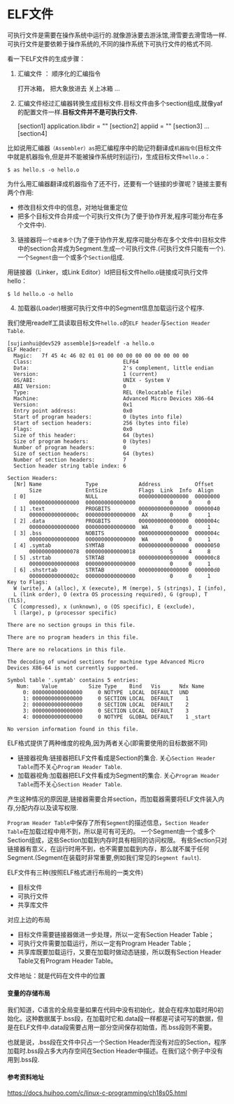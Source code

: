 # ELF文件

可执行文件是需要在操作系统中运行的.就像游泳要去游泳馆,滑雪要去滑雪场一样.
可执行文件是要依赖于操作系统的,不同的操作系统下可执行文件的格式不同.

看一下ELF文件的生成步骤：

1. 汇编文件 ： 顺序化的汇编指令

	打开冰箱，
	把大象放进去
	关上冰箱
	...

2. 汇编文件经过汇编器转换生成目标文件.目标文件由多个section组成,就像yaf的配置文件一样.**目标文件并不是可执行文件.**
	
	[section1]
	application.libdir = ""
	[section2]
	appiid = ""
	[section3]
	...
	[section4]

比如说用汇编器`（Assembler）as`把汇编程序中的助记符翻译成`机器指令`(目标文件中就是机器指令,但是并不能被操作系统时别运行)，生成目标文件`hello.o`：

	$ as hello.s -o hello.o

为什么用汇编器翻译成机器指令了还不行，还要有一个链接的步骤呢？链接主要有两个作用:

 - 修改目标文件中的信息，对地址做重定位
 - 把多个目标文件合并成一个可执行文件(为了便于协作开发,程序可能分布在多个文件中).


3. 链接器将`一个或者多个`(为了便于协作开发,程序可能分布在多个文件中)目标文件中的section合并成为Segment.生成`一个`可执行文件.(可执行文件只能有一个).一个`Segment`由一个或多个`Section`组成.

用链接器（Linker，或Link Editor）ld把目标文件hello.o链接成可执行文件hello：

	$ ld hello.o -o hello

4. 加载器(Loader)根据可执行文件中的Segment信息加载运行这个程序.


我们使用readelf工具读取目标文件`hello.o`的`ELF header`与`Section Header Table`.

	[sujianhui@dev529 assemble]$>readelf -a hello.o 
	ELF Header:
	  Magic:   7f 45 4c 46 02 01 01 00 00 00 00 00 00 00 00 00 
	  Class:                             ELF64
	  Data:                              2's complement, little endian
	  Version:                           1 (current)
	  OS/ABI:                            UNIX - System V
	  ABI Version:                       0
	  Type:                              REL (Relocatable file)
	  Machine:                           Advanced Micro Devices X86-64
	  Version:                           0x1
	  Entry point address:               0x0
	  Start of program headers:          0 (bytes into file)
	  Start of section headers:          256 (bytes into file)
	  Flags:                             0x0
	  Size of this header:               64 (bytes)
	  Size of program headers:           0 (bytes)
	  Number of program headers:         0
	  Size of section headers:           64 (bytes)
	  Number of section headers:         7
	  Section header string table index: 6

	Section Headers:
	  [Nr] Name              Type             Address           Offset
	       Size              EntSize          Flags  Link  Info  Align
	  [ 0]                   NULL             0000000000000000  00000000
	       0000000000000000  0000000000000000           0     0     0
	  [ 1] .text             PROGBITS         0000000000000000  00000040
	       000000000000000c  0000000000000000  AX       0     0     1
	  [ 2] .data             PROGBITS         0000000000000000  0000004c
	       0000000000000000  0000000000000000  WA       0     0     1
	  [ 3] .bss              NOBITS           0000000000000000  0000004c
	       0000000000000000  0000000000000000  WA       0     0     1
	  [ 4] .symtab           SYMTAB           0000000000000000  00000050
	       0000000000000078  0000000000000018           5     4     8
	  [ 5] .strtab           STRTAB           0000000000000000  000000c8
	       0000000000000008  0000000000000000           0     0     1
	  [ 6] .shstrtab         STRTAB           0000000000000000  000000d0
	       000000000000002c  0000000000000000           0     0     1
	Key to Flags:
	  W (write), A (alloc), X (execute), M (merge), S (strings), I (info),
	  L (link order), O (extra OS processing required), G (group), T (TLS),
	  C (compressed), x (unknown), o (OS specific), E (exclude),
	  l (large), p (processor specific)

	There are no section groups in this file.

	There are no program headers in this file.

	There are no relocations in this file.

	The decoding of unwind sections for machine type Advanced Micro Devices X86-64 is not currently supported.

	Symbol table '.symtab' contains 5 entries:
	   Num:    Value          Size Type    Bind   Vis      Ndx Name
	     0: 0000000000000000     0 NOTYPE  LOCAL  DEFAULT  UND 
	     1: 0000000000000000     0 SECTION LOCAL  DEFAULT    1 
	     2: 0000000000000000     0 SECTION LOCAL  DEFAULT    2 
	     3: 0000000000000000     0 SECTION LOCAL  DEFAULT    3 
	     4: 0000000000000000     0 NOTYPE  GLOBAL DEFAULT    1 _start

	No version information found in this file.

ELF格式提供了两种维度的视角,因为两者关心(即需要使用的目标数据不同)

 - 链接器视角:链接器把ELF文件看成是Section的集合. 关心`Section Header Table`而不关心`Program Header Table`.
 - 加载器视角:加载器把ELF文件看成为Segment的集合. 关心`Program Header Table`而不关心`Section Header Table`.

产生这种情况的原因是,链接器需要合并section，而加载器需要将ELF文件装入内存,分配内存以及读写权限.

`Program Header Table`中保存了所有`Segment`的描述信息，`Section Header Table`在加载过程中用不到，所以是可有可无的。
一个Segment由一个或多个Section组成，这些Section加载到内存时具有相同的访问权限。
有些Section只对链接器有意义，在运行时用不到，也不需要加载到内存，那么就不属于任何Segment.(Segment在装载时非常重要,例如我们常见的`Segment fault`).

ELF文件有三种(按照ELF格式进行布局的一类文件)

 - 目标文件
 - 可执行文件
 - 共享库文件

对应上边的布局

 - 目标文件需要链接器做进一步处理，所以一定有Section Header Table；
 - 可执行文件需要加载运行，所以一定有Program Header Table；
 - 共享库既要加载运行，又要在加载时做动态链接，所以既有Section Header Table又有Program Header Table。

文件地址：就是代码在文件中的位置


#### 变量的存储布局

我们知道，C语言的全局变量如果在代码中没有初始化，就会在程序加载时用0初始化。这种数据属于.bss段，在加载时它和.data段一样都是可读可写的数据，但是在ELF文件中.data段需要占用一部分空间保存初始值，而.bss段则不需要。

也就是说，.bss段在文件中只占一个Section Header而没有对应的Section，程序加载时.bss段占多大内存空间在Section Header中描述。在我们这个例子中没有用到.bss段.

#### 参考资料地址

https://docs.huihoo.com/c/linux-c-programming/ch18s05.html




